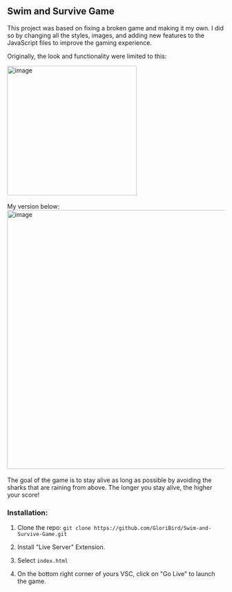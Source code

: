 <h2>Swim and Survive Game</h2>

This project was based on fixing a broken game and making it my own. I did so by changing all the styles, images, and adding new features to the JavaScript files to improve the gaming experience.

Originally, the look and functionality were limited to this:
<div style="text-align: left;">
    <img src="https://github.com/GloriBird/Swim-and-Survive-Game/assets/69123769/37aec070-a666-4f47-945a-3e7c507d4f35" alt="image" width="300">
</div>
<br>
My version below:
<div style="text-align: left;">
    <img src="https://github.com/GloriBird/Swim-and-Survive-Game/assets/69123769/a290c329-27cc-4317-99e2-f6da3d073221" alt="image" width="600">
</div>
<br>
The goal of the game is to stay alive as long as possible by avoiding the sharks that are raining from above. The longer you stay alive, the higher your score!


<h3>Installation:</h3>
 <ol>
  <li>
    <p>Clone the repo: <code>git clone https://github.com/GloriBird/Swim-and-Survive-Game.git</code>
</p>
  </li>
  <li>
    <p>Install "Live Server" Extension.</p>
  </li>
  <li>
    <p>Select <code>index.html</code></p>
  </li>
   <li>
    <p>On the bottom right corner of yours VSC, click on "Go Live" to launch the game.</p>
  </li>
</ol> 
  
